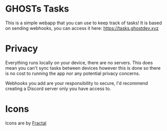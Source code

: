 # GHOSTs Tasks
This is a simple webapp that you can use to keep track of tasks! It is based on sending webhooks, you can access it here: https://tasks.ghostdev.xyz

# Privacy
Everything runs locally on your device, there are no servers. This does mean you can't sync tasks between devices however this is done so there is no cost to running the app nor any potential privacy concerns.

Webhooks you add are your responsibility to secure, I'd recommend creating a Discord server only you have access to.

# Icons
Icons are by [Fractal](https://github.com/FractalHQ)